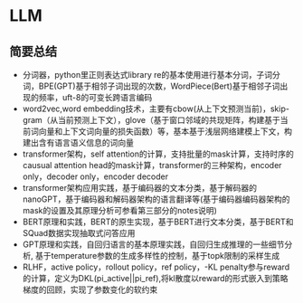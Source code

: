 # LLM

## 简要总结

- 分词器，python里正则表达式library re的基本使用进行基本分词，子词分词，BPE(GPT)基于相邻子词出现的次数，WordPiece(Bert)基于相邻子词出现的频率，uft-8的可变长跨语言编码
- word2vec,word embedding技术，主要有cbow(从上下文预测当前)，skip-gram（从当前预测上下文），glove（基于窗口邻域的共现矩阵，构建基于当前词向量和上下文词向量的损失函数）等，基本基于浅层网络建模上下文，构建出含有语言语义信息的词向量
- transformer架构，self attention的计算，支持批量的mask计算，支持时序的causual attention head的mask计算，transformer的三种架构，encoder only，decoder only，encoder decoder
- transformer架构应用实践，基于编码器的文本分类，基于解码器的nanoGPT，基于编码器和解码器架构的语言翻译等(基于编码器编码器架构的mask的设置及其原理分析可参看第三部分的notes说明)
- BERT原理和实践，BERT的原生实现，基于BERT进行文本分类，基于BERT和SQuad数据实现抽取式问答应用
- GPT原理和实践，自回归语言的基本原理实践，自回归生成推理的一些细节分析, 基于temperature参数的生成多样性的控制，基于topk限制的采样生成
- RLHF，active policy，rollout policy，ref policy，-KL penalty参与reward的计算，定义为DKL(pi_active||pi_ref),将kl散度以reward的形式嵌入到策略梯度的回顾，实现了参数变化的软约束


